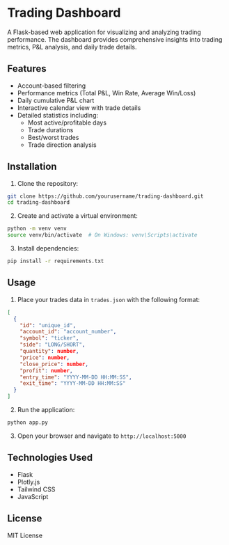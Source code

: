 # Trading Dashboard

A Flask-based web application for visualizing and analyzing trading performance. The dashboard provides comprehensive insights into trading metrics, P&L analysis, and daily trade details.

## Features

- Account-based filtering
- Performance metrics (Total P&L, Win Rate, Average Win/Loss)
- Daily cumulative P&L chart
- Interactive calendar view with trade details
- Detailed statistics including:
  - Most active/profitable days
  - Trade durations
  - Best/worst trades
  - Trade direction analysis

## Installation

1. Clone the repository:
```bash
git clone https://github.com/yourusername/trading-dashboard.git
cd trading-dashboard
```

2. Create and activate a virtual environment:
```bash
python -m venv venv
source venv/bin/activate  # On Windows: venv\Scripts\activate
```

3. Install dependencies:
```bash
pip install -r requirements.txt
```

## Usage

1. Place your trades data in `trades.json` with the following format:
```json
[
  {
    "id": "unique_id",
    "account_id": "account_number",
    "symbol": "ticker",
    "side": "LONG/SHORT",
    "quantity": number,
    "price": number,
    "close_price": number,
    "profit": number,
    "entry_time": "YYYY-MM-DD HH:MM:SS",
    "exit_time": "YYYY-MM-DD HH:MM:SS"
  }
]
```

2. Run the application:
```bash
python app.py
```

3. Open your browser and navigate to `http://localhost:5000`

## Technologies Used

- Flask
- Plotly.js
- Tailwind CSS
- JavaScript

## License

MIT License 